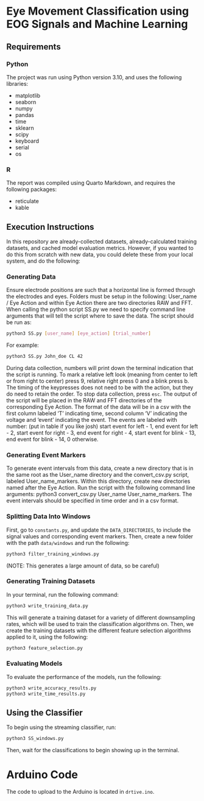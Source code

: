 # Eye Movement Classification using EOG Signals and Machine Learning

## Requirements

### Python

The project was run using Python version 3.10, and uses the following libraries:

- matplotlib
- seaborn
- numpy
- pandas
- time
- sklearn
- scipy
- keyboard
- serial
- os

### R

The report was compiled using Quarto Markdown, and requires the following packages:

- reticulate
- kable

## Execution Instructions

In this repository are already-collected datasets, already-calculated training datasets, and cached model evaluation metrics. However, if you wanted to do this from scratch with new data, you could delete these from your local system, and do the following:

### Generating Data

Ensure electrode positions are such that a horizontal line is formed through the electrodes and eyes. Folders must be setup in the following: User_name / Eye Action and within Eye Action there are two directories RAW and FFT. When calling the python script SS.py we need to specify command line arguments that will tell the script where to save the data. The script should be run as:

```bash
python3 SS.py [user_name] [eye_action] [trial_number]
```

For example:

```bash
python3 SS.py John_doe CL 42
```

During data collection, numbers will print down the terminal indication that the script is running. To mark a relative left look (meaning from center to left or from right to center) press 9, relative right press 0 and a blink press b. The timing of the keypresses does not need to be with the action, but they do need to retain the order. To stop data collection, press `esc`. The output of the script will be placed in the RAW and FFT directories of the corresponding Eye Action. The format of the data will be in a csv with the first column labeled ‘T’ indicating time, second column ‘V’ indicating the voltage and ‘event’ indicating the event. The events are labeled with number: (put in table if you like josh) start event for left - 1, end event for left - 2, start event for right - 3, end event for right - 4, start event for blink - 13, end event for blink - 14, 0 otherwise.

### Generating Event Markers

To generate event intervals from this data, create a new directory that is in the same root as the User_name directory and the convert_csv.py script, labeled User_name_markers. Within this directory, create new directories named after the Eye Action. Run the script with the following command line arguments: python3 convert_csv.py User_name User_name_markers. The event intervals should be specified in time order and in a csv format.

### Splitting Data Into Windows

First, go to `constants.py`, and update the `DATA_DIRECTORIES`, to include the signal values and corresponding event markers. Then, create a new folder with the path `data/windows` and run the following:

```bash
python3 filter_training_windows.py
```

(NOTE: This generates a large amount of data, so be careful)

### Generating Training Datasets

In your terminal, run the following command:

```bash
python3 write_training_data.py
```

This will generate a training dataset for a variety of different downsampling rates, which will be used to train the classification algorithms on. Then, we create the training datasets with the different feature selection algorithms applied to it, using the following:

```bash
python3 feature_selection.py
```

### Evaluating Models

To evaluate the performance of the models, run the following:

```bash
python3 write_accuracy_results.py
python3 write_time_results.py
```

## Using the Classifier

To begin using the streaming classifier, run:

```bash
python3 SS_windows.py
```

Then, wait for the classifications to begin showing up in the terminal.

# Arduino Code

The code to upload to the Arduino is located in `drtive.ino`.
